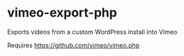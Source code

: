 vimeo-export-php
================

Exports videos from a custom WordPress install into Vimeo

Requires https://github.com/vimeo/vimeo.php